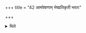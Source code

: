 +++
title = "42 आमपेषाणाम् भेषप्रतिकृती भवतः"

+++

<details><summary>थिते</summary>

42. The figures of ram and ewe will be prepared out of the raw, dampened flour.
</details>
